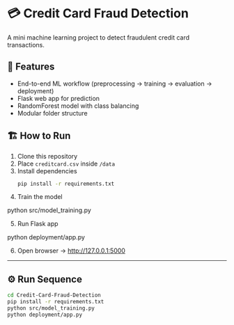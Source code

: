 # 💳 Credit Card Fraud Detection

A mini machine learning project to detect fraudulent credit card transactions.

## 🚀 Features
- End-to-end ML workflow (preprocessing → training → evaluation → deployment)
- Flask web app for prediction
- RandomForest model with class balancing
- Modular folder structure

## 🏗 How to Run
1. Clone this repository  
2. Place `creditcard.csv` inside `/data`  
3. Install dependencies  
   ```bash
   pip install -r requirements.txt
4. Train the model

python src/model_training.py

5. Run Flask app

python deployment/app.py

6. Open browser → http://127.0.0.1:5000


---

## ⚙️ Run Sequence

```bash
cd Credit-Card-Fraud-Detection
pip install -r requirements.txt
python src/model_training.py
python deployment/app.py
